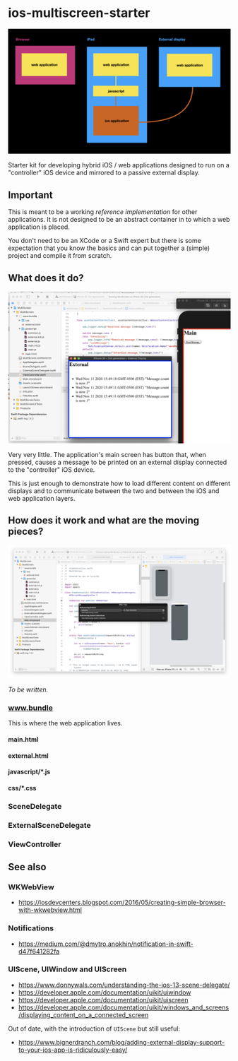 # ios-multiscreen-starter

![](docs/images/arch.jpg)

Starter kit for developing hybrid iOS / web applications designed to run on a "controller" iOS device and mirrored to a passive external display.

## Important

This is meant to be a working _reference implementation_ for other applications. It is not designed to be an abstract container in to which a web application is placed.

You don't need to be an XCode or a Swift expert but there is some expectation that you know the basics and can put together a (simple) project and compile it from scratch.

## What does it do?

![](docs/images/example.png)

Very very little. The application's main screen has button that, when pressed, causes a message to be printed on an external display connected to the "controller" iOS device.

This is just enough to demonstrate how to load different content on different displays and to communicate between the two and between the iOS and web application layers.

## How does it work and what are the moving pieces?

![](docs/images/xcode.png)

_To be written._

### www.bundle

This is where the web application lives.

#### main.html

#### external.html

#### javascript/*.js

#### css/*.css

### SceneDelegate

### ExternalSceneDelegate

### ViewController

## See also

### WKWebView

* https://iosdevcenters.blogspot.com/2016/05/creating-simple-browser-with-wkwebview.html

### Notifications

* https://medium.com/@dmytro.anokhin/notification-in-swift-d47f641282fa

### UIScene, UIWindow and UIScreen

* https://www.donnywals.com/understanding-the-ios-13-scene-delegate/
* https://developer.apple.com/documentation/uikit/uiwindow
* https://developer.apple.com/documentation/uikit/uiscreen
* https://developer.apple.com/documentation/uikit/windows_and_screens/displaying_content_on_a_connected_screen

Out of date, with the introduction of `UIScene` but still useful:

* https://www.bignerdranch.com/blog/adding-external-display-support-to-your-ios-app-is-ridiculously-easy/
